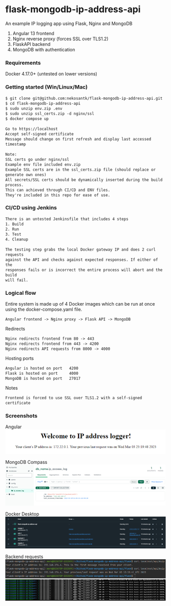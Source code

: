 # flask-mongodb-ip-address-api
 An example IP logging app using Flask, Nginx and MongoDB

1. Angular 13 frontend
2. Nginx reverse proxy (forces SSL over TLS1.2)
3. FlaskAPI backend
4. MongoDB with authentication
### Requirements
Docker 4.17.0+ (untested on lower versions)
### Getting started (Win/Linux/Mac)
```
$ git clone git@github.com:nekosantk/flask-mongodb-ip-address-api.git
$ cd flask-mongodb-ip-address-api
$ sudo unzip env.zip .env
$ sudo unzip ssl_certs.zip -d nginx/ssl
$ docker compose up

Go to https://localhost
Accept self-signed certificate
Message should change on first refresh and display last accessed timestamp

Note: 
SSL certs go under nginx/ssl
Example env file included env.zip
Example SSL certs are in the ssl_certs.zip file (should replace or generate own ones)
All secrets/SSL certs should be dynamically inserted during the build process.
This can achieved through CI/CD and ENV files. 
They're included in this repo for ease of use.
```
### CI/CD using Jenkins
```
There is an untested Jenkinsfile that includes 4 steps
1. Build
2. Run
3. Test
4. Cleanup

The testing step grabs the local Docker gateway IP and does 2 curl requests
against the API and checks against expected responses. If either of the
responses fails or is incorrect the entire process will abort and the build
will fail.
```

### Logical flow
Entire system is made up of 4 Docker images which can be run at once using the docker-compose.yaml file.
```
Angular frontend -> Nginx proxy -> Flask API -> MongoDB
```

Redirects
```
Nginx redirects frontend from 80 -> 443
Nginx redirects frontend from 443 -> 4200
Nginx redirects API requests from 8000 -> 4000
```
Hosting ports
```
Angular is hosted on port   4200
Flask is hosted on port     4000
MongoDB is hosted on port   27017
```
Notes
```
Frontend is forced to use SSL over TLS1.2 with a self-signed certificate
```
 
### Screenshots

Angular\
![](image_4.png)

MongoDB Compass
![](image_2.png)

Docker Desktop
![](image_5.png)

Backend requests
![](image_3.png)
![](image_1.png)
